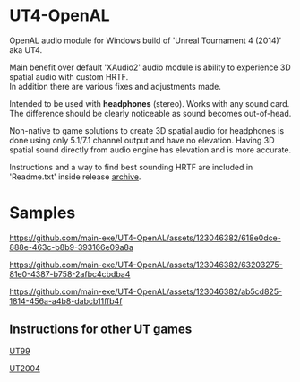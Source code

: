 # UT4-OpenAL

OpenAL audio module for Windows build of 'Unreal Tournament 4 (2014)' aka UT4.

Main benefit over default 'XAudio2' audio module is ability to experience 3D spatial audio with custom HRTF.  
In addition there are various fixes and adjustments made.

Intended to be used with **headphones** (stereo). Works with any sound card.  
The difference should be clearly noticeable as sound becomes out-of-head.

Non-native to game solutions to create 3D spatial audio for headphones is done using only 5.1/7.1 channel output and have no elevation.
Having 3D spatial sound directly from audio engine has elevation and is more accurate.  

Instructions and a way to find best sounding HRTF are included in 'Readme.txt' inside release [archive](https://github.com/main-exe/UT4-OpenAL/releases).

# Samples

https://github.com/main-exe/UT4-OpenAL/assets/123046382/618e0dce-888e-463c-b8b9-393166e09a8a  

https://github.com/main-exe/UT4-OpenAL/assets/123046382/63203275-81e0-4387-b758-2afbc4cbdba4  

https://github.com/main-exe/UT4-OpenAL/assets/123046382/ab5cd825-1814-456a-a4b8-dabcb11ffb4f

## Instructions for other UT games

[UT99](https://github.com/main-exe/UT99-OpenAL)

[UT2004](https://github.com/main-exe/UT2004-OpenAL)
